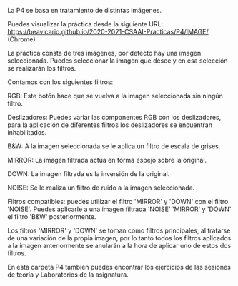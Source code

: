 
La P4 se basa en tratamiento de distintas imágenes.

Puedes visualizar la práctica desde la siguiente URL: https://beavicario.github.io/2020-2021-CSAAI-Practicas/P4/IMAGE/ (Chrome)

La práctica consta de tres imágenes, por defecto hay una imagen seleccionada. Puedes seleccionar la imagen que desee y en esa selección se realizarán los filtros.

Contamos con los siguientes filtros:

RGB: Este botón hace que se vuelva a la imagen seleccionada sin ningún filtro.

Deslizadores: Puedes variar las componentes RGB con los deslizadores, para la aplicación de diferentes filtros los deslizadores se encuentran inhabilitados.

B&W: A la imagen seleccionada se le aplica un filtro de escala de grises.

MIRROR: La imagen filtrada actúa en forma espejo sobre la original.

DOWN: La imagen filtrada es la inversión de la original.

NOISE: Se le realiza un filtro de ruido a la imagen seleccionada.

Filtros compatibles: puedes utilizar el filtro 'MIRROR' y 'DOWN' con el filtro 'NOISE'.
Puedes aplicarle a una imagen filtrada 'NOISE' 'MIRROR' y 'DOWN' el filtro 'B&W' posteriormente.

Los filtros 'MIRROR' y 'DOWN' se toman como filtros principales, al tratarse de una variación de la propia imagen, por lo tanto todos los filtros aplicados a la imagen anteriormente se anularán a la hora de aplicar uno de estos dos filtros.

En esta carpeta P4 también puedes encontrar los ejercicios de las sesiones de teoría y Laboratorios de la asignatura.
